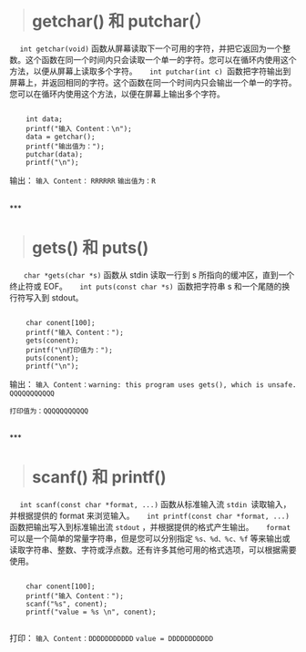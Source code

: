 ># getchar() 和 putchar(）
&emsp;    `int getchar(void)` 函数从屏幕读取下一个可用的字符，并把它返回为一个整数。这个函数在同一个时间内只会读取一个单一的字符。您可以在循环内使用这个方法，以便从屏幕上读取多个字符。
&emsp;    `int putchar(int c) `函数把字符输出到屏幕上，并返回相同的字符。这个函数在同一个时间内只会输出一个单一的字符。您可以在循环内使用这个方法，以便在屏幕上输出多个字符。

```

    int data;
    printf("输入 Content：\n");
    data = getchar();
    printf("输出值为：");
    putchar(data);
    printf("\n");

```

输出：
 `输入 Content：`
`RRRRRR`
`输出值为：R`


<br/>
***
<br/>


># gets()  和 puts()

&emsp;   ` char *gets(char *s)` 函数从 stdin 读取一行到 s 所指向的缓冲区，直到一个终止符或 EOF。
&emsp;   `int puts(const char *s) `函数把字符串 s 和一个尾随的换行符写入到 stdout。

```

    char conent[100];
    printf("输入 Content：");
    gets(conent);
    printf("\n打印值为：");
    puts(conent);
    printf("\n");

```
输出：
`输入 Content：warning: this program uses gets(), which is unsafe.
QQQQQQQQQQQ`

`打印值为：QQQQQQQQQQQ`





<br/>
***
<br/>


># scanf() 和 printf() 
&emsp;  `int scanf(const char *format, ...)` 函数从标准输入流 `stdin `读取输入，并根据提供的 format 来浏览输入。
&emsp;  `int printf(const char *format, ...)` 函数把输出写入到标准输出流 `stdout` ，并根据提供的格式产生输出。
&emsp;  `format `可以是一个简单的常量字符串，但是您可以分别指定 `%s、%d、%c、%f` 等来输出或读取字符串、整数、字符或浮点数。还有许多其他可用的格式选项，可以根据需要使用。

```

    char conent[100];
    printf("输入 Content：");
    scanf("%s", conent);
    printf("value = %s \n", conent);
    

```
打印：
`输入 Content：DDDDDDDDDDD`
`value = DDDDDDDDDDD `




